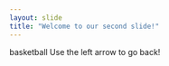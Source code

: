 ```yaml
---
layout: slide
title: "Welcome to our second slide!"
---
```

basketball
Use the left arrow to go back!





